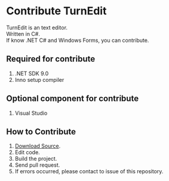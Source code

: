 # Contribute TurnEdit
TurnEdit is an text editor.  
Written in C#.  
If know .NET C# and Windows Forms, you can contribute.
## Required for contribute
1. .NET SDK 9.0
2. Inno setup compiler
## Optional component for contribute
1. Visual Studio
## How to Contribute
1. [Download Source](https://github.com/suzuki3932/TurnEdit/releases/).
2. Edit code.
3. Build the project.
4. Send pull request.
5. If errors occurred, please contact to issue of this repository.